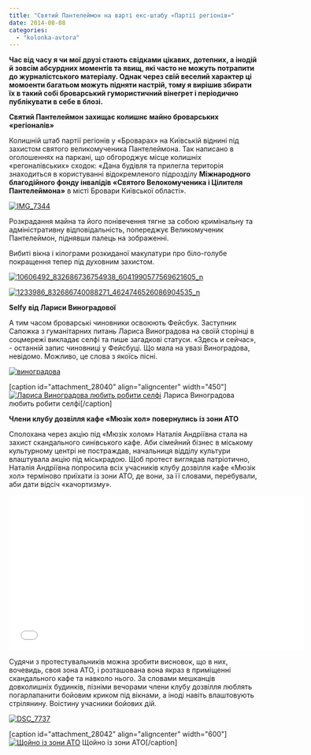 ```yaml
---
title: "Святий Пантелеймон на варті екс-штабу «Партії регіонів»"
date: 2014-08-08
categories: 
  - "kolonka-avtora"
---
```


**Час від часу я чи мої друзі стають свідками цікавих, дотепних, а інодій й зовсім абсурдних моментів та явищ, які часто не можуть потрапити до журналістського матеріалу. Однак через свій веселий характер ці момоенти багатьом можуть підняти настрій, тому я вирішив збирати їх в такий собі броварський гумористичний вінегрет і періодично публікувати в себе в блозі.** 

**Святий Пантелеймон захищає колишнє майно броварських «регіоналів»**

Колишній штаб партії регіонів у «Броварах» на Київській віднині під захистом святого великомученика Пантелеймона. Так написано в оголошеннях на паркані, що обгороджує місце колишніх «регоналівських» сходок: «Дана будівля та прилегла територія знаходиться в користуванні відокремленого підрозділу **Міжнародного благодійного фонду інвалідів «Святого Велокомученика і Цілителя Пантелеймона»** в місті Бровари Київської області».

[![IMG_7344](https://mpz.brovary.org/wp-content/uploads/2014/08/IMG_7344.jpg)](https://mpz.brovary.org/wp-content/uploads/2014/08/IMG_7344.jpg)

Розкрадання майна та його понівечення тягне за собою кримінальну та адміністративну відповідальність, попереджує Великомученик Пантелеймон, піднявши палець на зображенні.

Вибиті вікна і кілограми розкиданої макулатури про біло-голубе покращення тепер під духовним захистом.

[![10606492_832686736754938_6041990577569621605_n](https://mpz.brovary.org/wp-content/uploads/2014/08/10606492_832686736754938_6041990577569621605_n.jpg)](https://mpz.brovary.org/wp-content/uploads/2014/08/10606492_832686736754938_6041990577569621605_n.jpg)

[![1233986_832686740088271_4624746526086904535_n](https://mpz.brovary.org/wp-content/uploads/2014/08/1233986_832686740088271_4624746526086904535_n.jpg)](https://mpz.brovary.org/wp-content/uploads/2014/08/1233986_832686740088271_4624746526086904535_n.jpg)

**Selfy** **від Лариси Виноградової**

А тим часом броварські чиновники освоюють Фейсбук. Заступник Сапожка з гуманітарних питань Лариса Виноградова на своїй сторінці в соцмережі викладає селфі та пише загадкові статуси. «Здесь и сейчас», - останній запис чиновниці у Фейсбуці. Що мала на увазі Виноградова, невідомо. Можливо, це слова з якоїсь пісні.

[![виноградова](https://mpz.brovary.org/wp-content/uploads/2014/08/vinogradova.jpg)](https://mpz.brovary.org/wp-content/uploads/2014/08/vinogradova.jpg)

\[caption id="attachment\_28040" align="aligncenter" width="450"\][![Лариса Виноградова любить робити селфі](https://mpz.brovary.org/wp-content/uploads/2014/08/10256532_1394396487513040_3055048531911731155_n.jpg)](https://mpz.brovary.org/wp-content/uploads/2014/08/10256532_1394396487513040_3055048531911731155_n.jpg) Лариса Виноградова любить робити селфі\[/caption\]

**Члени клубу дозвілля кафе «Мюзік хол» повернулись із зони АТО**

Сполохана через акцію під «Мюзік холом» Наталія Андріївна стала на захист скандального синівського кафе. Аби сімейний бізнес в міському культурному центрі не постраждав, начальниця відділу культури влаштувала акцію під міськрадою. Щоб протест виглядав патріотично, Наталія Андріївна попросила всіх учасників клубу дозвілля кафе «Мюзік хол» терміново приїхати із зони АТО, де вони, за її словами, перебували, аби дати відсіч «качортизму».

<iframe src="//www.youtube.com/embed/00_uWy0492o" width="600" height="315" frameborder="0" allowfullscreen="allowfullscreen"></iframe>

Судячи з протестувальників можна зробити висновок, що в них, вочевидь, своя зона АТО, і розташована вона якраз в приміщенні скандального кафе та навколо нього. За словами мешканців довколишніх будинків, пізніми вечорами члени клубу дозвілля люблять погарлапанити бойовим криком під вікнами, а іноді навіть влаштовують стрілянину. Воістину учасники бойових дій.

[![DSC_7737](https://mpz.brovary.org/wp-content/uploads/2014/08/DSC_7737.jpg)](https://mpz.brovary.org/wp-content/uploads/2014/08/DSC_7737.jpg)

\[caption id="attachment\_28042" align="aligncenter" width="600"\][![Щойно із зони АТО](https://mpz.brovary.org/wp-content/uploads/2014/08/DSC_7682.jpg)](https://mpz.brovary.org/wp-content/uploads/2014/08/DSC_7682.jpg) Щойно із зони АТО\[/caption\]

